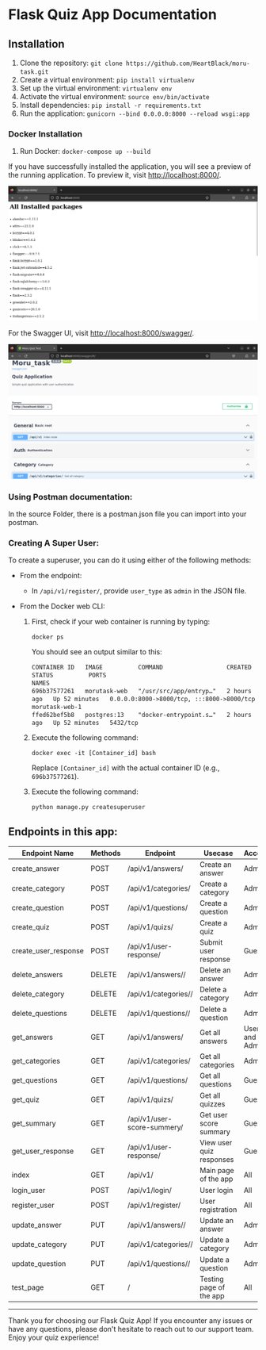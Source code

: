 # Flask Quiz App Documentation

## Installation

1. Clone the repository: `git clone https://github.com/HeartBlack/moru-task.git`
2. Create a virtual environment: `pip install virtualenv`
3. Set up the virtual environment: `virtualenv env`
4. Activate the virtual environment: `source env/bin/activate`
5. Install dependencies: `pip install -r requirements.txt`
6. Run the application: `gunicorn --bind 0.0.0.0:8000 --reload wsgi:app`

### Docker Installation

1. Run Docker: `docker-compose up --build`

If you have successfully installed the application, you will see a preview of the running application. To preview it, visit [http://localhost:8000/](http://localhost:8000/).

![Root file](screenshot/demo_1.png)

For the Swagger UI, visit [http://localhost:8000/swagger/](http://localhost:8000/swagger/).

![Swagger endpoint](screenshot/demo_2.png)

### Using Postman documentation:
In the source Folder, there is a postman.json file you can import into your postman.

### Creating A Super User:
To create a superuser, you can do it using either of the following methods:

- From the endpoint:
  - In `/api/v1/register/`, provide `user_type` as `admin` in the JSON file.

- From the Docker web CLI:
  1. First, check if your web container is running by typing:
     ```
     docker ps
     ```

     You should see an output similar to this:

     ```
     CONTAINER ID   IMAGE          COMMAND                  CREATED       STATUS          PORTS                                       NAMES
     696b37577261   morutask-web   "/usr/src/app/entryp…"   2 hours ago   Up 52 minutes   0.0.0.0:8000->8000/tcp, :::8000->8000/tcp   morutask-web-1
     ffed62bef5b8   postgres:13    "docker-entrypoint.s…"   2 hours ago   Up 52 minutes   5432/tcp
     ```

  2. Execute the following command:
     ```
     docker exec -it [Container_id] bash
     ```
     Replace `[Container_id]` with the actual container ID (e.g., `696b37577261`).

  3. Execute the following command:
     ```
     python manage.py createsuperuser
     ```

## Endpoints in this app:

| Endpoint Name         | Methods | Endpoint                   | Usecase                    | Access  |
|-----------------------|---------|----------------------------|----------------------------|---------|
| create_answer         | POST    | /api/v1/answers/           | Create an answer           | Admin   |
| create_category       | POST    | /api/v1/categories/        | Create a category          | Admin   |
| create_question       | POST    | /api/v1/questions/         | Create a question          | Admin   |
| create_quiz           | POST    | /api/v1/quizs/             | Create a quiz              | Admin   |
| create_user_response  | POST    | /api/v1/user-response/     | Submit user response       | Guest   |
| delete_answers        | DELETE  | /api/v1/answers/<id>/      | Delete an answer           | Admin   |
| delete_category       | DELETE  | /api/v1/categories/<id>/   | Delete a category          | Admin   |
| delete_questions      | DELETE  | /api/v1/questions/<id>/    | Delete a question          | Admin   |
| get_answers           | GET     | /api/v1/answers/           | Get all answers            | User and Admin   |
| get_categories        | GET     | /api/v1/categories/        | Get all categories         | Admin   |
| get_questions         | GET     | /api/v1/questions/         | Get all questions          | Guest   |
| get_quiz              | GET     | /api/v1/quizs/             | Get all quizzes            | Guest   |
| get_summary           | GET     | /api/v1/user-score-summery/| Get user score summary     | Guest   |
| get_user_response     | GET     | /api/v1/user-response/     | View user quiz responses   | Guest   |
| index                 | GET     | /api/v1/                   | Main page of the app       | All   |
| login_user            | POST    | /api/v1/login/             | User login                 | All   |
| register_user         | POST    | /api/v1/register/          | User registration          | All   |
| update_answer         | PUT     | /api/v1/answers/<id>/      | Update an answer           | Admin   |
| update_category       | PUT     | /api/v1/categories/<id>/   | Update a category          | Admin   |
| update_question       | PUT     | /api/v1/questions/<id>/    | Update a question          | Admin   |
| test_page             | GET     | /                          | Testing page of the app    | All   |

---

Thank you for choosing our Flask Quiz App! If you encounter any issues or have any questions, please don't hesitate to reach out to our support team. Enjoy your quiz experience!
